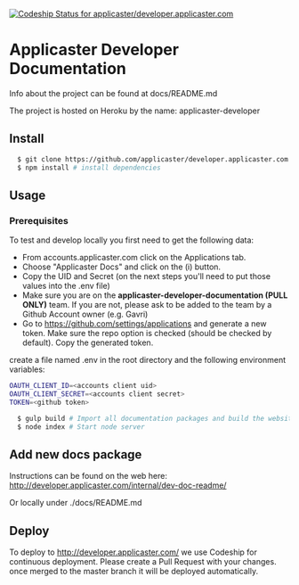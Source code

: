[ ![Codeship Status for applicaster/developer.applicaster.com](https://codeship.com/projects/5f7e9510-d479-0132-56d5-5a6d300c202d/status?branch=master)](https://codeship.com/projects/77789)

# Applicaster Developer Documentation
Info about the project can be found at docs/README.md

The project is hosted on Heroku by the name: applicaster-developer

## Install


```bash
  $ git clone https://github.com/applicaster/developer.applicaster.com.git
  $ npm install # install dependencies
```

## Usage

### Prerequisites
To test and develop locally you first need to get the following data:

* From accounts.applicaster.com click on the Applications tab.
* Choose "Applicaster Docs" and click on the (i) button.
* Copy the UID and Secret (on the next steps you'll need to put those values
into the .env file)
* Make sure you are on the **applicaster-developer-documentation (PULL ONLY)**
team. If you are not, please ask to be added to the team by a Github Account
owner (e.g. Gavri)
* Go to https://github.com/settings/applications and generate a new token.
Make sure the repo option is checked (should be checked by default).
Copy the generated token.


create a file named .env in the root directory and the following environment 
variables:

```bash
OAUTH_CLIENT_ID=<accounts client uid>
OAUTH_CLIENT_SECRET=<accounts client secret>
TOKEN=<github token> 
```

```bash
  $ gulp build # Import all documentation packages and build the website
  $ node index # Start node server
```

## Add new docs package

Instructions can be found on the web here:
http://developer.applicaster.com/internal/dev-doc-readme/

Or locally under ./docs/README.md 


## Deploy

To deploy to http://developer.applicaster.com/ we use Codeship for continuous
deployment. Please create a Pull Request with your changes. once merged to
the master branch it will be deployed automatically.

